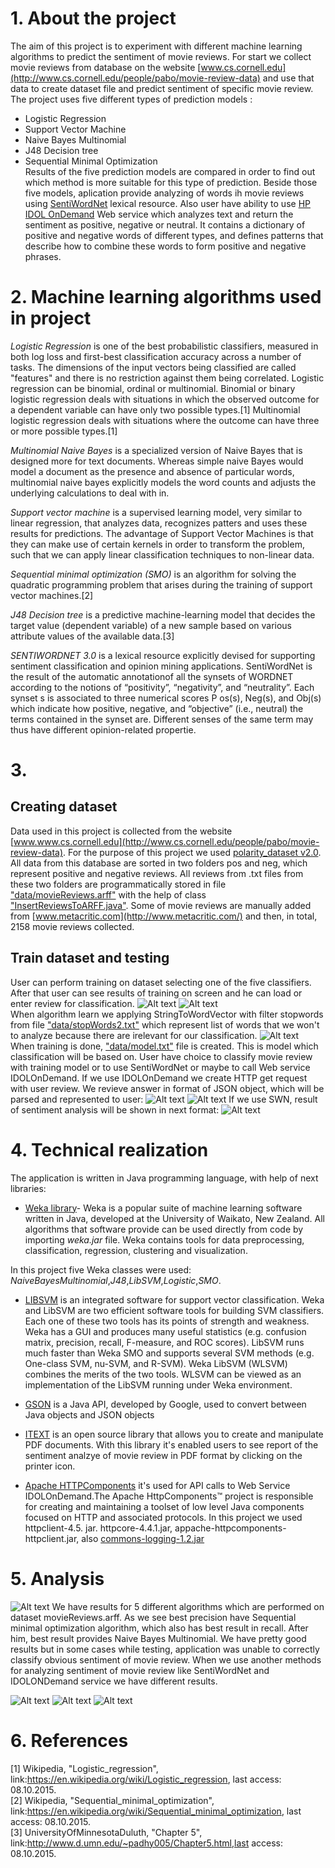 
# 1. About the project
The aim of this project is to experiment with different machine learning algorithms to predict the sentiment of movie reviews. For start we collect movie reviews from database on the website [www.cs.cornell.edu](http://www.cs.cornell.edu/people/pabo/movie-review-data) and use that data to create dataset file and predict sentiment of specific movie review.
The project uses five different types of prediction models : <br>
- Logistic Regression
- Support Vector Machine
- Naive Bayes Multinomial
- J48 Decision tree
- Sequential Minimal Optimization<br>
Results of the five prediction models are compared in order to find out which method is more suitable for this type of prediction. 
Beside those five models, aplication provide analyzing of words ih movie reviews using [SentiWordNet](http://sentiwordnet.isti.cnr.it/) lexical resource. Also user have ability to use  [HP IDOL OnDemand](https://www.idolondemand.com/developer/apis/analyzesentiment#overview) Web service which analyzes text and return the sentiment as positive, negative or neutral. It contains a dictionary of positive and negative words of different types, and defines patterns that describe how to combine these words to form positive and negative phrases.


# 2. Machine learning algorithms used in project

*Logistic Regression* is one of the best probabilistic classifiers, measured in both log loss and first-best classification accuracy across a number of tasks. The dimensions of the input vectors being classified are called "features" and there is no restriction against them being correlated. Logistic regression can be binomial, ordinal or multinomial. Binomial or binary logistic regression deals with situations in which the observed outcome for a dependent variable can have only two possible types.[1] Multinomial logistic regression deals with situations where the outcome can have three or more possible types.[1]

*Multinomial Naive Bayes* is a specialized version of Naive Bayes that is designed more for text documents. Whereas simple naive Bayes would model a document as the presence and absence of particular words, multinomial naive bayes explicitly models the word counts and adjusts the underlying calculations to deal with in. 

*Support vector machine* is a supervised learning model, very similar to linear regression, that analyzes data, recognizes patters and uses these results for predictions. The advantage of Support Vector Machines is that they can make use of certain kernels in order to transform the problem, such that we can apply linear classification techniques to non-linear data.

*Sequential minimal optimization (SMO)* is an algorithm for solving the quadratic programming problem that arises during the training of support vector machines.[2] 

*J48 Decision tree* is a predictive machine-learning model that decides the target value (dependent variable) of a new sample based on various attribute values of the available data.[3]

*SENTIWORDNET 3.0* is a lexical resource explicitly devised for supporting sentiment classification and opinion
mining applications. SentiWordNet is the result of the automatic annotationof all the synsets of WORDNET according to the notions of “positivity”, “negativity”, and “neutrality”. Each synset s is associated to three numerical scores P os(s), Neg(s), and Obj(s) which indicate how positive, negative, and “objective” (i.e., neutral) the terms contained in the synset are. Different senses of the same term may thus have different opinion-related propertie.
# 3. 
## Creating dataset

Data used in this project is collected from the website [www.www.cs.cornell.edu](http://www.cs.cornell.edu/people/pabo/movie-review-data). For the purpose of this project we used  [polarity_dataset v2.0](http://www.cs.cornell.edu/People/pabo/movie-review-data/review_polarity.tar.gz). All data from this database are sorted in two folders pos and neg, which represent positive and negative reviews. All reviews from .txt files from these two folders are programmatically stored in file ["data/movieReviews.arff"](https://github.com/DivnaP/MovieReviewsClassifier/blob/master/data/movieReviews.arff) with the help of class ["InsertReviewsToARFF.java"](https://github.com/DivnaP/MovieReviewsClassifier/blob/master/src/rs/fon/is/movieClassification/util/InsertReviewsToARFF.java). Some of movie reviews are manually added from [www.metacritic.com](http://www.metacritic.com/) and then, in total, 2158 movie reviews collected.

## Train dataset and testing
User can perform training on dataset selecting one of the five classifiers. After that user can see results of training on screen and he can load or enter review for classification.
![Alt text](/images/formTraining1.jpg?raw=true "Chooseing classifier")
![Alt text](/images/formTraining2.jpg?raw=true "Results of training")<br>
When algorithm learn we applying StringToWordVector with filter stopwords from file ["data/stopWords2.txt"](https://github.com/DivnaP/MovieReviewsClassifier/blob/master/data/stopWords2.txt) which represent list of words that we won't to analyze because there are irelevant for our classification.
![Alt text](/images/stopWordsCode.jpg?raw=true "Filter Stopwords")<br>
When training is done, ["data/model.txt"](https://github.com/DivnaP/MovieReviewsClassifier/blob/master/data/model.txt) file is created. This is model which classification will be based on. User have choice to classify movie review with training model or to use SentiWordNet or maybe to call Web service IDOLOnDemand.
If we use IDOLOnDemand we create HTTP get request with user review. We revieve answer in format of JSON object, which will be parsed and represented to user:
![Alt text](/images/IDOLOnDemandAnswer1.jpg?raw=true "JSONAnswer") ![Alt text](/images/IDOLOnDemandAnswer2.jpg?raw=true "JSONAnswer parth2")
If we use SWN, result of sentiment analysis will be shown in next format:
![Alt text](/images/SWNResult.jpg?raw=true "JSONAnswer")

# 4. Technical realization

The application is written in Java programming language, with help of next libraries:<br>
- [Weka library](http://www.cs.waikato.ac.nz/ml/weka/)- Weka is a popular suite of machine learning software written in Java, developed at the University of Waikato, New Zealand. All algorithms that software provide can be used directly from code by importing *weka.jar* file. Weka contains tools for data preprocessing, classification, regression, clustering and visualization.

In this project five Weka classes were used: *NaiveBayesMultinomial*,*J48*,*LibSVM*,*Logistic*,*SMO*.

- [LIBSVM](https://www.csie.ntu.edu.tw/~cjlin/libsvm/) is an integrated software for support vector classification. Weka and LibSVM are two efficient software tools for building SVM classifiers. Each one of these two tools has its points of strength and weakness. Weka has a GUI and produces many useful statistics (e.g. confusion matrix, precision, recall, F-measure, and ROC scores). LibSVM runs much faster than Weka SMO and supports several SVM methods (e.g. One-class SVM, nu-SVM, and R-SVM). Weka LibSVM (WLSVM) combines the merits of the two tools. WLSVM can be viewed as an implementation of the LibSVM running under Weka environment.<br>

- [GSON](http://mvnrepository.com/artifact/com.google.code.gson/gson/2.3.1) is a Java API, developed by Google, used to convert between Java objects and JSON objects
- [ITEXT](https://github.com/itext/itextpdf) is an open source library that allows you to create and manipulate PDF documents. With this library it's enabled users to see report of the sentiment analzye of movie review in PDF format by clicking on the printer icon.
- [Apache HTTPComponents](https://hc.apache.org/) it's used for API calls to Web Service IDOLOnDemand.The Apache HttpComponents™ project is responsible for creating and maintaining a toolset of low level Java components focused on HTTP and associated protocols. In this project we used httpclient-4.5. jar. httpcore-4.4.1.jar, appache-httpcomponents-httpclient.jar, also [commons-logging-1.2.jar](https://commons.apache.org/proper/commons-logging/download_logging.cgi)


# 5. Analysis


![Alt text](/images/table1.jpg?raw=true "Classification results")
We have results for 5 different algorithms which are performed on dataset movieReviews.arff. As we see best precision have Sequential minimal optimization algorithm, which also has best result in recall. After him, best result provides Naive Bayes Multinomial. We have pretty good results but in some cases while testing, application was unable to correctly classify obvious sentiment of movie review. When we use another methods for analyzing sentiment of movie review like SentiWordNet and IDOLONDemand service we have different results.

![Alt text](/images/ClassificationResult1.jpg?raw=true "Classification result when using classification based on training with SMO ")
![Alt text](/images/ClassificationResult2.jpg?raw=true "Classification result when using SentiWordNet")
![Alt text](/images/ClassificationResult3.jpg?raw=true "Classification result when using HPIDOLOnDemand")


# 6. References

[1] Wikipedia, "Logistic_regression", link:https://en.wikipedia.org/wiki/Logistic_regression, last access: 08.10.2015. <br>
[2] Wikipedia, "Sequential_minimal_optimization", link:https://en.wikipedia.org/wiki/Sequential_minimal_optimization, last access: 08.10.2015.<br>
[3] UniversityOfMinnesotaDuluth, "Chapter 5", link:http://www.d.umn.edu/~padhy005/Chapter5.html,last access: 08.10.2015. <br>
